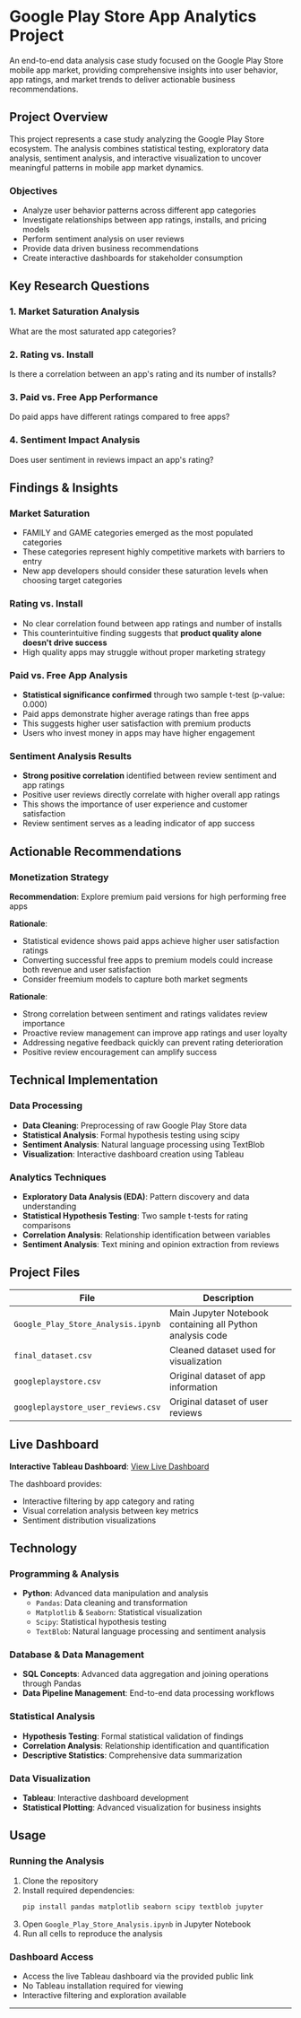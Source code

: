 # Google Play Store App Analytics Project

An end-to-end data analysis case study focused on the Google Play Store mobile app market, providing comprehensive insights into user behavior, app ratings, and market trends to deliver actionable business recommendations.

## Project Overview

This project represents a case study analyzing the Google Play Store ecosystem. The analysis combines statistical testing, exploratory data analysis, sentiment analysis, and interactive visualization to uncover meaningful patterns in mobile app market dynamics.

### Objectives
- Analyze user behavior patterns across different app categories
- Investigate relationships between app ratings, installs, and pricing models
- Perform sentiment analysis on user reviews
- Provide data driven business recommendations
- Create interactive dashboards for stakeholder consumption

## Key Research Questions

### 1. Market Saturation Analysis
 What are the most saturated app categories?

### 2. Rating vs. Install 
 Is there a correlation between an app's rating and its number of installs?

### 3. Paid vs. Free App Performance
 Do paid apps have different ratings compared to free apps?

### 4. Sentiment Impact Analysis
 Does user sentiment in reviews impact an app's rating?

## Findings & Insights

### Market Saturation
- FAMILY and GAME categories emerged as the most populated categories
- These categories represent highly competitive markets with  barriers to entry
- New app developers should consider these saturation levels when choosing target categories

### Rating vs. Install 
- No clear correlation found between app ratings and number of installs
- This counterintuitive finding suggests that **product quality alone doesn't drive success**
- High quality apps may struggle without proper marketing strategy

### Paid vs. Free App Analysis
- **Statistical significance confirmed** through two sample t-test (p-value: 0.000)
- Paid apps demonstrate higher average ratings than free apps
- This suggests higher user satisfaction with premium products
- Users who invest money in apps may have higher engagement 

### Sentiment Analysis Results
- **Strong positive correlation** identified between review sentiment and app ratings
- Positive user reviews directly correlate with higher overall app ratings
- This shows the importance of user experience and customer satisfaction
- Review sentiment serves as a leading indicator of app success

## Actionable Recommendations

### Monetization Strategy
**Recommendation**: Explore premium paid versions for high performing free apps

**Rationale**: 
- Statistical evidence shows paid apps achieve higher user satisfaction ratings
- Converting successful free apps to premium models could increase both revenue and user satisfaction
- Consider freemium models to capture both market segments

**Rationale**:
- Strong correlation between sentiment and ratings validates review importance
- Proactive review management can improve app ratings and user loyalty
- Addressing negative feedback quickly can prevent rating deterioration
- Positive review encouragement can amplify success

## Technical Implementation

### Data Processing 
- **Data Cleaning**: Preprocessing of raw Google Play Store data
- **Statistical Analysis**: Formal hypothesis testing using scipy
- **Sentiment Analysis**: Natural language processing using TextBlob
- **Visualization**: Interactive dashboard creation using Tableau

### Analytics Techniques
- **Exploratory Data Analysis (EDA)**: Pattern discovery and data understanding
- **Statistical Hypothesis Testing**: Two sample t-tests for rating comparisons
- **Correlation Analysis**: Relationship identification between variables
- **Sentiment Analysis**: Text mining and opinion extraction from reviews

## Project Files

| File | Description |
|------|-------------|
| `Google_Play_Store_Analysis.ipynb` | Main Jupyter Notebook containing all Python analysis code |
| `final_dataset.csv` | Cleaned dataset used for visualization |
| `googleplaystore.csv` | Original dataset of app information |
| `googleplaystore_user_reviews.csv` | Original dataset of user reviews |

## Live Dashboard

**Interactive Tableau Dashboard**: [View Live Dashboard](https://public.tableau.com/app/profile/shritin.shetty/viz/GooglePlayStoreAppAnalytics_17563512386840/Dashboard2?publish=yes)

The dashboard provides:
- Interactive filtering by app category and rating
- Visual correlation analysis between key metrics
- Sentiment distribution visualizations

## Technology 

### Programming & Analysis
- **Python**: Advanced data manipulation and analysis
  - `Pandas`: Data cleaning and transformation
  - `Matplotlib` & `Seaborn`: Statistical visualization
  - `Scipy`: Statistical hypothesis testing
  - `TextBlob`: Natural language processing and sentiment analysis

### Database & Data Management
- **SQL Concepts**: Advanced data aggregation and joining operations through Pandas
- **Data Pipeline Management**: End-to-end data processing workflows

### Statistical Analysis
- **Hypothesis Testing**: Formal statistical validation of findings
- **Correlation Analysis**: Relationship identification and quantification
- **Descriptive Statistics**: Comprehensive data summarization

### Data Visualization
- **Tableau**: Interactive dashboard development
- **Statistical Plotting**: Advanced visualization for business insights

## Usage

### Running the Analysis
1. Clone the repository
2. Install required dependencies:
   ```python
   pip install pandas matplotlib seaborn scipy textblob jupyter
   ```
3. Open `Google_Play_Store_Analysis.ipynb` in Jupyter Notebook
4. Run all cells to reproduce the analysis

### Dashboard Access
- Access the live Tableau dashboard via the provided public link
- No Tableau installation required for viewing
- Interactive filtering and exploration available
--- 
